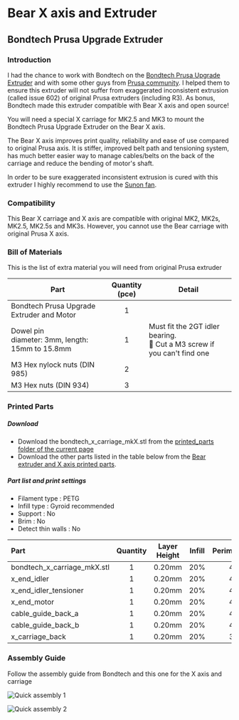 # Bear X axis and Extruder

## Bondtech Prusa Upgrade Extruder


### Introduction

I had the chance to work with Bondtech on the [Bondtech Prusa Upgrade Extruder](https://www.bondtech.se/en/product-category/upgrade-kits/prusa/) and with some other guys from [Prusa community](https://www.facebook.com/groups/prusacommunity/). I helped them to ensure this extruder will not suffer from exaggerated inconsistent extrusion (called issue 602) of original Prusa extruders (including R3). As bonus, Bondtech made this extruder compatible with Bear X axis and open source!

You will need a special X carriage for MK2.5 and MK3 to mount the Bondtech Prusa Upgrade Extruder on the Bear X axis.

The Bear X axis improves print quality, reliability and ease of use compared to original Prusa axis. It is stiffer, improved belt path and tensioning system, has much better easier way to manage cables/belts on the back of the carriage and reduce the bending of motor's shaft.

In order to be sure exaggerated inconsistent extrusion is cured with this extruder I highly recommend to use the [Sunon fan](../hotend_fan).


### Compatibility

This Bear X carriage and X axis are compatible with original MK2, MK2s, MK2.5, MK2.5s and MK3s. However, you cannot use the Bear carriage with original Prusa X axis.


### Bill of Materials

This is the list of extra material you will need from original Prusa extruder

| Part     | Quantity<br>(pce) | Detail |
|----------|:---------------:|--------|
| Bondtech Prusa Upgrade Extruder and Motor | 1 | |
| Dowel pin<br/>diameter: 3mm, length: 15mm to 15.8mm | 1 | Must fit the 2GT idler bearing.<br/>:pushpin: Cut a M3 screw if you can't find one |
| M3 Hex nylock nuts (DIN 985) | 2 | |
| M3 Hex nuts (DIN 934) | 3 | |


### Printed Parts

##### Download
  * Download the bondtech_x_carriage_mkX.stl from the [printed_parts folder of the current page](printed_parts/)
  * Download the other parts listed in the table below from the [Bear extruder and X axis printed parts](../../printed_parts/).

##### Part list and print settings
  * Filament type : PETG
  * Infill type : Gyroid recommended
  * Support : No
  * Brim : No
  * Detect thin walls : No

| Part | Quantity | Layer Height | Infill | Perimeters | Top/Bottom Layers |
|:----|:----:|:----:|:----:|:----:|:----:|
| bondtech_x_carriage_mkX.stl | 1 | 0.20mm | 20% | 4 | 5 |
| x_end_idler                 | 1 | 0.20mm | 20% | 4 | 5 |
| x_end_idler_tensioner       | 1 | 0.20mm | 20% | 4 | 5 |
| x_end_motor                 | 1 | 0.20mm | 20% | 4 | 5 |
| cable_guide_back_a          | 1 | 0.20mm | 20% | 4 | 5 |
| cable_guide_back_b          | 1 | 0.20mm | 20% | 4 | 5 |
| x_carriage_back             | 1 | 0.20mm | 20% | 3 | 5 |



### Assembly Guide

Follow the assembly guide from Bondtech and this one for the X axis and carriage

![Quick assembly 1](assembly/quick_assembly_1.jpg)

![Quick assembly 2](assembly/quick_assembly_2.jpg)
